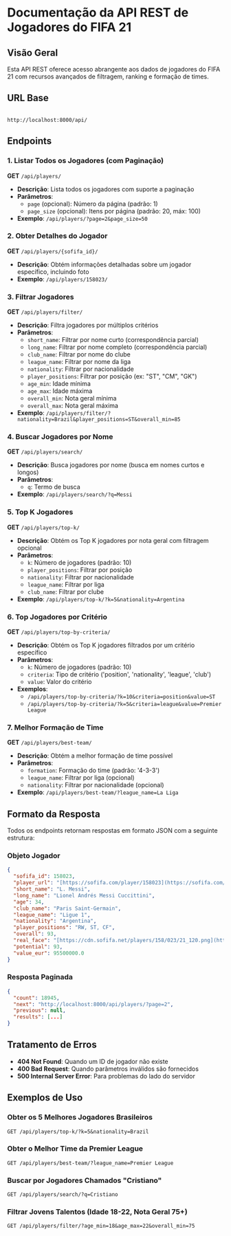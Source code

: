 # Documentação da API REST de Jogadores do FIFA 21

## Visão Geral
Esta API REST oferece acesso abrangente aos dados de jogadores do FIFA 21 com recursos avançados de filtragem, ranking e formação de times.

## URL Base
```

http://localhost:8000/api/

````

## Endpoints

### 1. Listar Todos os Jogadores (com Paginação)
**GET** `/api/players/`
- **Descrição**: Lista todos os jogadores com suporte a paginação
- **Parâmetros**:
  - `page` (opcional): Número da página (padrão: 1)
  - `page_size` (opcional): Itens por página (padrão: 20, máx: 100)
- **Exemplo**: `/api/players/?page=2&page_size=50`

### 2. Obter Detalhes do Jogador
**GET** `/api/players/{sofifa_id}/`
- **Descrição**: Obtém informações detalhadas sobre um jogador específico, incluindo foto
- **Exemplo**: `/api/players/158023/`

### 3. Filtrar Jogadores
**GET** `/api/players/filter/`
- **Descrição**: Filtra jogadores por múltiplos critérios
- **Parâmetros**:
  - `short_name`: Filtrar por nome curto (correspondência parcial)
  - `long_name`: Filtrar por nome completo (correspondência parcial)
  - `club_name`: Filtrar por nome do clube
  - `league_name`: Filtrar por nome da liga
  - `nationality`: Filtrar por nacionalidade
  - `player_positions`: Filtrar por posição (ex: "ST", "CM", "GK")
  - `age_min`: Idade mínima
  - `age_max`: Idade máxima
  - `overall_min`: Nota geral mínima
  - `overall_max`: Nota geral máxima
- **Exemplo**: `/api/players/filter/?nationality=Brazil&player_positions=ST&overall_min=85`

### 4. Buscar Jogadores por Nome
**GET** `/api/players/search/`
- **Descrição**: Busca jogadores por nome (busca em nomes curtos e longos)
- **Parâmetros**:
  - `q`: Termo de busca
- **Exemplo**: `/api/players/search/?q=Messi`

### 5. Top K Jogadores
**GET** `/api/players/top-k/`
- **Descrição**: Obtém os Top K jogadores por nota geral com filtragem opcional
- **Parâmetros**:
  - `k`: Número de jogadores (padrão: 10)
  - `player_positions`: Filtrar por posição
  - `nationality`: Filtrar por nacionalidade
  - `league_name`: Filtrar por liga
  - `club_name`: Filtrar por clube
- **Exemplo**: `/api/players/top-k/?k=5&nationality=Argentina`

### 6. Top Jogadores por Critério
**GET** `/api/players/top-by-criteria/`
- **Descrição**: Obtém os Top K jogadores filtrados por um critério específico
- **Parâmetros**:
  - `k`: Número de jogadores (padrão: 10)
  - `criteria`: Tipo de critério ('position', 'nationality', 'league', 'club')
  - `value`: Valor do critério
- **Exemplos**:
  - `/api/players/top-by-criteria/?k=10&criteria=position&value=ST`
  - `/api/players/top-by-criteria/?k=5&criteria=league&value=Premier League`

### 7. Melhor Formação de Time
**GET** `/api/players/best-team/`
- **Descrição**: Obtém a melhor formação de time possível
- **Parâmetros**:
  - `formation`: Formação do time (padrão: '4-3-3')
  - `league_name`: Filtrar por liga (opcional)
  - `nationality`: Filtrar por nacionalidade (opcional)
- **Exemplo**: `/api/players/best-team/?league_name=La Liga`

## Formato da Resposta

Todos os endpoints retornam respostas em formato JSON com a seguinte estrutura:

### Objeto Jogador
```json
{
  "sofifa_id": 158023,
  "player_url": "[https://sofifa.com/player/158023](https://sofifa.com/player/158023)",
  "short_name": "L. Messi",
  "long_name": "Lionel Andrés Messi Cuccittini",
  "age": 34,
  "club_name": "Paris Saint-Germain",
  "league_name": "Ligue 1",
  "nationality": "Argentina",
  "player_positions": "RW, ST, CF",
  "overall": 93,
  "real_face": "[https://cdn.sofifa.net/players/158/023/21_120.png](https://cdn.sofifa.net/players/158/023/21_120.png)",
  "potential": 93,
  "value_eur": 95500000.0
}
````

### Resposta Paginada

```json
{
  "count": 18945,
  "next": "http://localhost:8000/api/players/?page=2",
  "previous": null,
  "results": [...]
}
```

## Tratamento de Erros

  - **404 Not Found**: Quando um ID de jogador não existe
  - **400 Bad Request**: Quando parâmetros inválidos são fornecidos
  - **500 Internal Server Error**: Para problemas do lado do servidor

## Exemplos de Uso

### Obter os 5 Melhores Jogadores Brasileiros

```
GET /api/players/top-k/?k=5&nationality=Brazil
```

### Obter o Melhor Time da Premier League

```
GET /api/players/best-team/?league_name=Premier League
```

### Buscar por Jogadores Chamados "Cristiano"

```
GET /api/players/search/?q=Cristiano
```

### Filtrar Jovens Talentos (Idade 18-22, Nota Geral 75+)

```
GET /api/players/filter/?age_min=18&age_max=22&overall_min=75
```